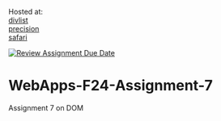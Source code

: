 Hosted at: <br/> 
[divlist](https://44-563-webapps-f24.github.io/44563-webapps-f24-assignment7-Mvargas64/divlist.html)  <br/> 
[precision](https://44-563-webapps-f24.github.io/44563-webapps-f24-assignment7-Mvargas64/precision.html) <br/> 
[safari](https://44-563-webapps-f24.github.io/44563-webapps-f24-assignment7-Mvargas64/safari.html)

[![Review Assignment Due Date](https://classroom.github.com/assets/deadline-readme-button-22041afd0340ce965d47ae6ef1cefeee28c7c493a6346c4f15d667ab976d596c.svg)](https://classroom.github.com/a/NPDM3uFp)
# WebApps-F24-Assignment-7
Assignment 7 on DOM
